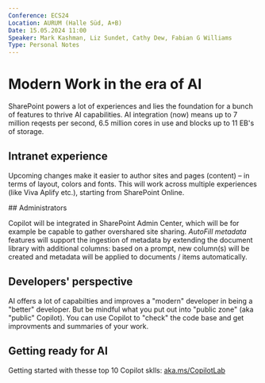 ```yaml
---
Conference: ECS24
Location: AURUM (Halle Süd, A+B)
Date: 15.05.2024 11:00
Speaker: Mark Kashman, Liz Sundet, Cathy Dew, Fabian G Williams
Type: Personal Notes
---
```


# Modern Work in the era of AI

SharePoint powers a lot of experiences and lies the foundation for a bunch of features to thrive AI capabilities.
AI integration (now) means up to 7 million reqests per second, 6.5 million cores in use and blocks up to 11 EB's of storage.

## Intranet experience

Upcoming changes make it easier to author sites and pages (content) – in terms of layout, colors and fonts. This will work across multiple experiences (like Viva Aplify etc.), starting from SharePoint Online.

## Administrators

Copilot will be integrated in SharePoint Admin Center, which will be for example be capable to gather overshared site sharing.
_AutoFill metadata_ features will support the ingestion of metadata by extending the document library with additional columns: based on a prompt, new column(s) will be created and metadata will be applied to documents / items automatically.

## Developers' perspective

AI offers a lot of capabilties and improves a "modern" developer in being a "better" developer. But be mindful what you put out into "public zone" (aka "public" Copilot). You can use Copilot to "check" the code base and get improvments and summaries of your work.

## Getting ready for AI
Getting started with thesse top 10 Copilot sklls: [aka.ms/CopilotLab](https://aka.ms/CopilotLab)